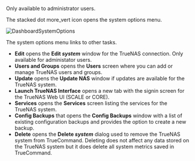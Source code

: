 &NewLine;

Only available to administrator users.

The stacked dot <span class="material-icons">more_vert</span> icon opens the system options menu.

![DashboardSystemOptions](/images/TrueCommand/Dashboard/DashboardSystemOptions.png "Dashboard System Options")

The system options menu links to other tasks. 

* **Edit** opens the **Edit *system*** window for the TrueNAS connection. Only available for administator users.
* **Users and Groups** opens the **Users** screen where you can add or manage TrueNAS users and groups. 
* **Update** opens the **Update NAS** window if updates are available for the TrueNAS system. 
* **Launch TrueNAS Interface** opens a new tab with the signin screen for the TrueNAS Web UI (SCALE or CORE).
* **Services** opens the **Services** screen listing the services for the TrueNAS system.
* **Config Backups** that opens the **Config Backups** window with a list of existing configuration backups and provides the option to create a new backup.
* **Delete** opens the **Delete *system*** dialog used to remove the TrueNAS system from TrueCommand. 
  Deleting does not affect any data stored on the TrueNAS system but it does delete all system metrics saved in TrueCommand.
